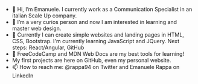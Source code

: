 - 👋 Hi, I’m Emanuele. I currently work as a Communication Specialist in an italian Scale Up company.
- 👀 I’m a very curios person and now I am interested in learning and master web design.
- 🌱 Currently I can create simple websites and landing pages in HTML, CSS, Bootstrap. I'm currently learning JavaScript and JQuery. Next steps: React/Angular, GitHub
- 🤝 FreeCodeCamp and MDN Web Docs are my best tools for learning!
- My first projects are here on GitHub, even my personal website.
- 📫 How to reach me: @rappa94 on Twitter and Emanuele Rappa on LinkedIn

<!---
Emanuele2794/Emanuele2794 is a ✨ special ✨ repository because its `README.md` (this file) appears on your GitHub profile.
You can click the Preview link to take a look at your changes.
--->
